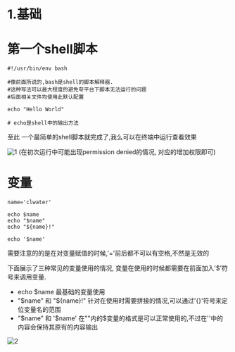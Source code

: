 # 1.基础

# 第一个shell脚本

``` shell
#!/usr/bin/env bash

#像前面所说的,bash是shell的脚本解释器. 
#这种写法可以最大程度的避免夸平台下脚本无法运行的问题
#后面相关文件均使用此默认配置

echo "Hello World"

# echo是shell中的输出方法
```

至此 一个最简单的shell脚本就完成了,我么可以在终端中运行查看效果

![1](https://update-image.oss-cn-shanghai.aliyuncs.com/macUpload/20190812001039.png)
(在初次运行中可能出现permission denied的情况, 对应的增加权限即可)

# 变量
```shell
name='clwater'

echo $name
echo "$name"
echo "${name}!"

echo '$name'
```

需要注意的的是在对变量赋值的时候,'='前后都不可以有空格,不然是无效的

下面展示了三种常见的变量使用的情况, 变量在使用的时候都需要在前面加入'$'符号来调用变量.

* echo $name
最基础的变量使用
* "\$name" 和 "\${name}!"
针对在使用时需要拼接的情况,可以通过'{}'符号来定位变量名的范围
* "\$name" 和 '\$name'
在""内的\$变量的格式是可以正常使用的,不过在''中的内容会保持其原有的内容输出

![2](https://update-image.oss-cn-shanghai.aliyuncs.com/macUpload/20190812002306.png)